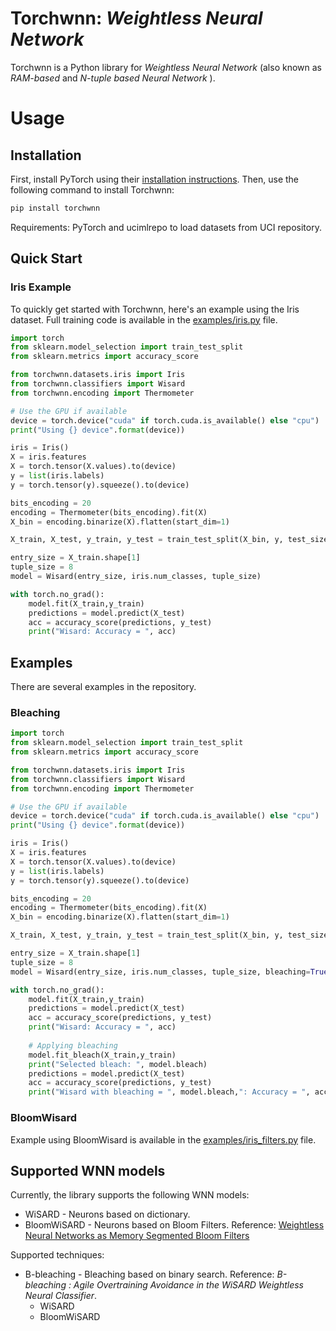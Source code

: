 # Torchwnn: *Weightless Neural Network*

Torchwnn is a Python library for *Weightless Neural Network* (also known as *RAM-based* and *N-tuple based Neural Network* ).

# Usage
## Installation

First, install PyTorch using their [installation instructions](https://pytorch.org/get-started/locally/). Then, use the following command to install Torchwnn:


```bash
pip install torchwnn
```

Requirements: PyTorch and ucimlrepo to load datasets from UCI repository.


## Quick Start

### Iris Example

To quickly get started with Torchwnn, here's an example using the Iris dataset. Full training code is available in the [examples/iris.py](examples/iris.py) file.

```python
import torch
from sklearn.model_selection import train_test_split
from sklearn.metrics import accuracy_score

from torchwnn.datasets.iris import Iris
from torchwnn.classifiers import Wisard
from torchwnn.encoding import Thermometer

# Use the GPU if available
device = torch.device("cuda" if torch.cuda.is_available() else "cpu")
print("Using {} device".format(device))

iris = Iris()
X = iris.features
X = torch.tensor(X.values).to(device)
y = list(iris.labels)
y = torch.tensor(y).squeeze().to(device)

bits_encoding = 20
encoding = Thermometer(bits_encoding).fit(X)    
X_bin = encoding.binarize(X).flatten(start_dim=1)

X_train, X_test, y_train, y_test = train_test_split(X_bin, y, test_size=0.3, random_state = 0)  

entry_size = X_train.shape[1]
tuple_size = 8
model = Wisard(entry_size, iris.num_classes, tuple_size)

with torch.no_grad():
    model.fit(X_train,y_train)
    predictions = model.predict(X_test)  
    acc = accuracy_score(predictions, y_test)
    print("Wisard: Accuracy = ", acc)

```
## Examples

There are several examples in the repository. 

### Bleaching

```python
import torch
from sklearn.model_selection import train_test_split
from sklearn.metrics import accuracy_score

from torchwnn.datasets.iris import Iris
from torchwnn.classifiers import Wisard
from torchwnn.encoding import Thermometer

# Use the GPU if available
device = torch.device("cuda" if torch.cuda.is_available() else "cpu")
print("Using {} device".format(device))

iris = Iris()
X = iris.features
X = torch.tensor(X.values).to(device)
y = list(iris.labels)
y = torch.tensor(y).squeeze().to(device)

bits_encoding = 20
encoding = Thermometer(bits_encoding).fit(X)    
X_bin = encoding.binarize(X).flatten(start_dim=1)

X_train, X_test, y_train, y_test = train_test_split(X_bin, y, test_size=0.3, random_state = 0)  

entry_size = X_train.shape[1]
tuple_size = 8
model = Wisard(entry_size, iris.num_classes, tuple_size, bleaching=True)

with torch.no_grad():
    model.fit(X_train,y_train)
    predictions = model.predict(X_test)  
    acc = accuracy_score(predictions, y_test)
    print("Wisard: Accuracy = ", acc)
    
    # Applying bleaching
    model.fit_bleach(X_train,y_train)
    print("Selected bleach: ", model.bleach)
    predictions = model.predict(X_test)  
    acc = accuracy_score(predictions, y_test)
    print("Wisard with bleaching = ", model.bleach,": Accuracy = ", acc)

```
### BloomWisard

Example using BloomWisard is available in the [examples/iris_filters.py](examples/iris_filters.py) file.

## Supported WNN models
Currently, the library supports the following WNN models:

- WiSARD - Neurons based on dictionary.
- BloomWiSARD - Neurons based on Bloom Filters. Reference: [Weightless Neural Networks as Memory Segmented Bloom Filters](https://www.sciencedirect.com/science/article/abs/pii/S0925231220305105?via%3Dihub)

Supported techniques:
- B-bleaching - Bleaching based on binary search. Reference: *B-bleaching : Agile Overtraining Avoidance in the WiSARD Weightless Neural Classifier*.
    - WiSARD
    - BloomWiSARD
